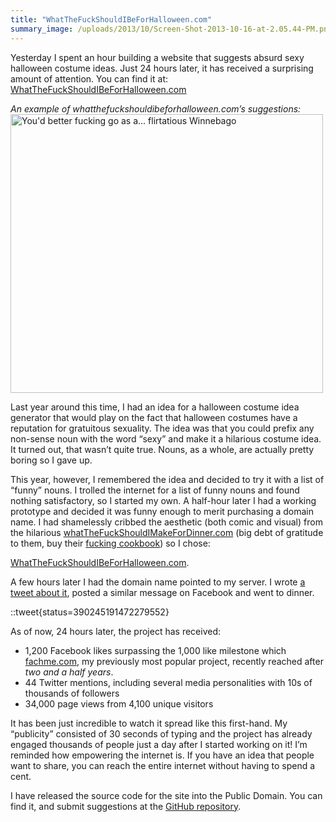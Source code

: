 ```yaml
---
title: "WhatTheFuckShouldIBeForHalloween.com"
summary_image: /uploads/2013/10/Screen-Shot-2013-10-16-at-2.05.44-PM.png
---
```


Yesterday I spent an hour building a website that suggests absurd sexy
halloween costume ideas. Just 24 hours later, it has received a surprising
amount of attention.  You can find it at: <a
href="http://WhatTheFuckShouldIBeForHalloween.com">WhatTheFuckShouldIBeForHalloween.com</a>

*An example of whatthefuckshouldibeforhalloween.com&#8217;s suggestions:*
<a href="http://whatthefuckshouldibeforhalloween.com"><img
class="size-full wp-image-1525 " alt="You'd better fucking go as a...
flirtatious Winnebago"
src="/uploads/2013/10/Screen-Shot-2013-10-16-at-2.05.44-PM.png"
width="500" height="446" /></a>


Last year around this time, I had an idea for a halloween costume idea
generator that would play on the fact that halloween costumes have a reputation
for gratuitous sexuality. The idea was that you could prefix any non-sense noun
with the word &#8220;sexy&#8221; and make it a hilarious costume idea. It
turned out, that wasn&#8217;t quite true. Nouns, as a whole, are actually
pretty boring so I gave up.

This year, however, I remembered the idea and decided to try it with a list of
&#8220;funny&#8221; nouns. I trolled the internet for a list of funny nouns
and found nothing satisfactory, so I started my own. A half-hour later I had
a working prototype and decided it was funny enough to merit purchasing
a domain name. I had shamelessly cribbed the aesthetic (both comic and visual)
from the hilarious <a
href="http://www.whatthefuckshouldimakefordinner.com/">whatTheFuckShouldIMakeForDinner.com</a>
(big debt of gratitude to them, buy their <a
     href="http://www.amazon.com/gp/product/0762441771/ref=as_li_ss_tl?ie=UTF8&amp;camp=1789&amp;creative=390957&amp;creativeASIN=0762441771&amp;linkCode=as2&amp;tag=wtfsibfc-20">fucking
     cookbook</a>) so I chose:

[WhatTheFuckShouldIBeForHalloween.com](http://WhatTheFuckShouldIBeForHalloween.com).

A few hours later I had the domain name pointed to my server. I wrote [a tweet about it](https://twitter.com/captbaritone/status/390245191472279552), posted a similar message on Facebook and went to dinner.

::tweet{status=390245191472279552}

As of now, 24 hours later, the project has received:

* 1,200 Facebook likes surpassing the 1,000 like milestone which <a
href="http://fachme.com/">fachme.com</a>, my previously most popular project,
recently reached after *two and a half years*.
* 44 Twitter mentions, including several media personalities with 10s of
thousands of followers
* 34,000 page views from 4,100 unique visitors

It has been just incredible to watch it spread like this first-hand. My
&#8220;publicity&#8221; consisted of 30 seconds of typing and the project has
already engaged thousands of people just a day after I started working on it!
I&#8217;m reminded how empowering the internet is. If you have an idea that
people want to share, you can reach the entire internet without having to spend
a cent.

I have released the source code for the site into the Public Domain. You can
find it, and submit suggestions at the <a
href="https://github.com/captbaritone/whatthefuckshouldibeforhalloween">GitHub
repository</a>.

